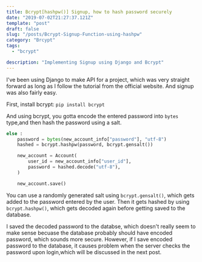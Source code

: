 ```yaml
---
title: Bcrypt[hashpw()] Signup, how to hash password securely
date: "2019-07-02T21:27:37.121Z"
template: "post"
draft: false
slug: "/posts/Bcrypt-Signup-Function-using-hashpw"
category: "Brcypt"
tags:
  - "bcrypt"

description: "Implementing Signup using Django and Bcrypt"
---
```


I've been using Django to make API for a project, which was very straight forward as long as I follow the tutorial from the official website. And signup was also fairly easy.

First, install bcrypt:
`pip install bcrypt`

And using bcrypt, you gotta encode the entered password into `bytes` type,and then hash the password using a salt.

```python
else :
    password = bytes(new_account_info["password"], "utf-8")
    hashed = bcrypt.hashpw(password, bcrypt.gensalt())

    new_account = Account(
        user_id = new_account_info["user_id"],
        password = hashed.decode("utf-8"),
    )

    new_account.save()
```

You can use a randomly generated salt using `bcrypt.gensalt()`, which gets added to the password entered by the user. Then it gets hashed by using `bcrypt.hashpw()`, which gets decoded again before getting saved to the database.

I saved the decoded password to the databse, which doesn't really seem to make sense becuase the database probably should have encoded password, which sounds more secure. However, if I save encoded password to the database, it causes problem when the server checks the password upon login,which will be discussed in the next post.
